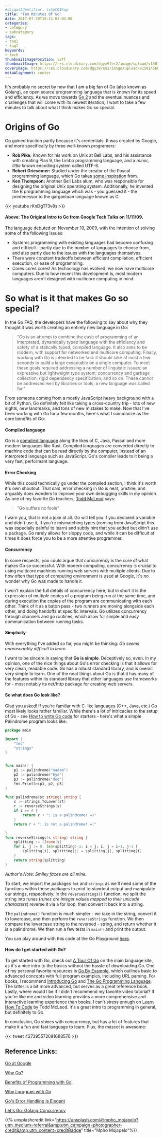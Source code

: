 ```yaml
---
#disqusIdentifier: ivApCQ1Kop
title: "Ten Minutes Of Go"
date: 2017-07-30T19:11:03-04:00
categories:
- category
- subcategory
tags:
- tag1
- tag2
keywords:
- tech
thumbnailImagePosition: left
thumbnailImage: https://res.cloudinary.com/dgyz97es2/image/upload/v1501456688/mpho-mojapelo-109897_hxcqfj.jpg
coverImage: https://res.cloudinary.com/dgyz97es2/image/upload/v1501456688/mpho-mojapelo-109897_hxcqfj.jpg
metaAlignment: center
---
```


It's probably no secret by now that I am a big fan of Go (also known as Golang), an open source programming language that is known for its speed and efficiency. As we move towards [Go 2](https://blog.golang.org/toward-go2) and the eventual nuances and challenges that will come with its newest iteration, I want to take a few minutes to talk about what I think makes Go so special.

<!--more-->

# Origins of Go

Go gained traction partly because it's credentials. It was created by Google, and more specifically by three well-known programers:

* **Rob Pike:** Known for his work on Unix at Bell Labs, and his assistance with creating Plan 9, the Limbo programming language, and a *minor, little known* encoding system called UTF-8.
* **Robert Griesemer:** Studied under the creator of the Pascal programming language, which Go takes [some inspiration](https://golang.org/doc/faq#ancestors) from.
* **Ken Thompson:** Another Bell Labs alum, who was responsible for designing the original Unix operating system. Additionally, he invented the B programming language which was - you guessed it - the predecessor to the gargantuan language known as C.



{{< youtube rKnDgT73v8s >}}



#### Above: The Original Intro to Go from Google Tech Talks on 11/11/09.

The language debuted on November 10, 2009, with the intention of solving some of the following issues:

* Systems programming with existing languages had become confusing and difficult - partly due to the number of languages to choose from, and also partly due to the issues with the languages themselves.
* There were constant tradeoffs between efficient compilation, efficient execution, or ease of programming.
* Cores cores cores! As technology has evolved, we now have multicore computers. Due to how recent this development is, most modern languages aren't designed with multicore computing in mind.


# So what is it that makes Go so special?

In the Go FAQ, the developers have the following to say about why they thought it was worth creating an entirely new language in Go:

>"Go is an attempt to combine the ease of programming of an interpreted, dynamically typed language with the efficiency and safety of a statically typed, compiled language. It also aims to be modern, with support for networked and multicore computing. Finally, working with Go is intended to be fast: it should take at most a few seconds to build a large executable on a single computer. To meet these goals required addressing a number of linguistic issues: an expressive but lightweight type system; concurrency and garbage collection; rigid dependency specification; and so on. These cannot be addressed well by libraries or tools; a new language was called for."


From someone coming from a mostly JavaScript heavy background with a bit of Python, Go definitely felt like taking a cross-country trip - lots of new sights, new landmarks, and tons of new mistakes to make. Now that I've been working with Go for a few months, here's what I summarize as the core benefits of Go:

#### Compiled language

Go is a [complied language](https://en.wikipedia.org/wiki/Compiled_language) along the likes of C, Java, Pascal and more modern languages like Rust. Compiled languages are converted directly to machine code that can be read directly by the computer, instead of an interpreted language such as JavaScript. Go's compiler leads to it being a very fast, performant language.

#### Error Checking

While this could technically go under the compiled section, I think it's worth it's own shoutout. That said, error checking in Go is neat, pristine, and arguably does wonders to improve your own debugging skills in my opinion. As one of my favorite Go teachers, [Todd McLeod](https://twitter.com/Todd_McLeod) says:

>"Go suffers no fools"

I warn you, that is not a joke at all. Go will tell you if you declared a variable and didn't use it, if you're mismatching types (coming from JavaScript this was especially painful to learn) and subtly hint that you added but didn't use a package. Go rarely allows for sloppy code, and while it can be difficult at times it does force you to be a more attentive programmer.


#### Concurrency

In some respects, you could argue that concurrency is the core of what makes Go so successful. With modern computing, concurrency is crucial to using multicore machines running web servers with multiple clients. Due to how often that type of computing environment is used at Google, it's no wonder why Go was made to handle it.

I won't explain the full details of concurrency here, but in short it is the expression of  multiple copies of a program being run at the same time, and during execution the copies of the program are communicating with each other. Think of it as a baton pass - two runners are moving alongside each other, and doing handoffs at specific intervals. Go utilizes concurrency through channels and go routines, which allow for simple and easy communication between running tasks.


#### Simplicity

With everything I've added so far, you might be thinking: *Go seems unreasonably difficult to learn.*

I want to be sincere in saying that **Go is simple**. Deceptively so, even. In my opinion, one of the nice things about Go's error checking is that it allows for very clean, readable code. Go has a robust standard library, and is overall very simple to learn. One of the neat things about Go is that it has many of the features within its standard library that other languages use frameworks for - most notably its net/http package for creating web servers.


#### So what does Go look like?

Glad you asked! If you're familiar with C-like languages (C++, Java, etc.) Go most likely looks rather familiar. While there's a lot of intricacies to the setup of Go - see [How to write Go code](https://golang.org/doc/code.html) for starters - here's what a simple Palindrome program looks like:

```go
package main

import (
	"fmt"
	"strings"
)


func main() {
	p1 := palindrome("madam")
	p2 := palindrome("Eye")
	p3 := palindrome("dog")
	fmt.Println(p1, p2, p3)
}

func palindrome(st string) string {
	s := strings.ToLower(st)
	r := reverseStrings(s)
	if s == r {
		return r + ": is a palindrome! =)"
	}
	return r + ": is not a palindrome! =("

}
func reverseStrings(s string) string {
	splitting := []rune(s)
	for i, j := 0, len(splitting)-1; i < j; i, j = i+1, j-1 {
		splitting[i], splitting[j] = splitting[j], splitting[i]
	}
	return string(splitting)
}
```
*Author's Note: Smiley faces are all mine.*

To start, we import the packages ```fmt``` and ```strings``` as we'll need some of the functions within those packages to print to standout output and manipulate our strings, respectively. In the ```reverseStrings()``` function, we split the string into runes (*runes are integer values mapped to their unicode characters*) reverse it via a for loop, then convert it back into a string.

The ```palindrome()``` function is much simpler - we take in the string, convert it to lowercase, and then perform the ```reverseStrings``` function. We then compare the lowercase string to the reversed - string, and return whether it is a palindrome. We then run a few tests in ```main()``` and print the output.

You can play around with this code at the Go Playground [here](https://play.golang.org/p/LQbaaoJH3g).

#### How do I get started with Go?

To get started with Go, check out [A Tour Of Go](https://tour.golang.org/welcome/1) on the main language site, as it's a nice intro to the basics without the hassle of downloading Go. One of my personal favorite resources is [Go By Example](https://gobyexample.com/), which outlines basic to advanced concepts with full program examples, including URL parsing. For books, I recommend [Introducing Go](https://www.amazon.com/gp/product/1491941952/ref=as_li_qf_sp_asin_il_tl?ie=UTF8&camp=1789&creative=9325&creativeASIN=1491941952&linkCode=as2&tag=yotomc-20&linkId=QRK7HPHBXX5E4BTB) and [The Go Programming Language](https://www.amazon.com/gp/product/0134190440/ref=as_li_qf_sp_asin_il_tl?ie=UTF8&camp=1789&creative=9325&creativeASIN=0134190440&linkCode=as2&tag=httptwitco08e-20&linkId=ETDSVP5UBIOEKWMD). The latter is a bit more advanced, but serves as a great reference book. Lastly, where would I be if I didn't recommend my favorite video tutorial? If you're like me and video learning provides a more comprehensive and interactive learning experience than books, I can't stress enough on [Learn How To Code](https://greatercommons.com/learn/5098183625539584) by Todd McLeod. It's a great intro to programming in general, but definitely to Go.

In conclusion, Go shines with concurrency, but has a lot of features that make it a fun and fast language to learn. Plus, the mascot is awesome:

{{< tweet 437395572081688576 >}}

## Reference Links:

[Go at Google](https://talks.golang.org/2012/splash.article#TOC_13.)

[Why Go?](https://hackernoon.com/why-go-ef8850dc5f3c)

[Benefits of Programming with Go](https://www.pluralsight.com/blog/software-development/golang-get-started)

[Why I program with Go](https://tech.t9i.in/2013/01/05/why-program-in-go/)

[Go's Error Handling is Elegant](https://davidnix.io/post/error-handling-in-go/)

[Let's Go: Golang Concurrency](https://code.tutsplus.com/series/lets-go-golang-concurrency--cms-1087)




{{% unsplashcredit link="https://unsplash.com/@mpho_mojapelo?utm_medium=referral&amp;utm_campaign=photographer-credit&amp;utm_content=creditBadge" title="Mpho Mojapelo"%}}
